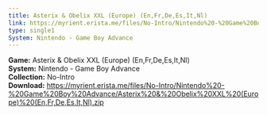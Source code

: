 ```yaml
---
title: Asterix & Obelix XXL (Europe) (En,Fr,De,Es,It,Nl)
link: https://myrient.erista.me/files/No-Intro/Nintendo%20-%20Game%20Boy%20Advance/Asterix%20&%20Obelix%20XXL%20(Europe)%20(En,Fr,De,Es,It,Nl).zip
type: single1
System: Nintendo - Game Boy Advance
---
```

<b>Game:</b> Asterix & Obelix XXL (Europe) (En,Fr,De,Es,It,Nl)<br>
<b>System:</b> Nintendo - Game Boy Advance<br>
<b>Collection:</b> No-Intro<br>
<b>Download:</b> https://myrient.erista.me/files/No-Intro/Nintendo%20-%20Game%20Boy%20Advance/Asterix%20&%20Obelix%20XXL%20(Europe)%20(En,Fr,De,Es,It,Nl).zip